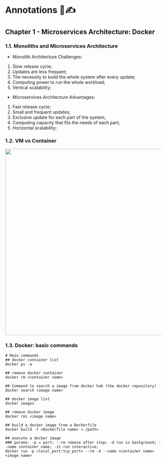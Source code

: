 # Annotations 📜✍️

## Chapter 1 - Microservices Architecture: Docker

### 1.1. Monoliths and Microservices Architecture

- Monolith Architecture Challenges:
1. Slow release cycle;
2. Updates are less frequent;
3. The necessity to build the whole system after every update;
4. Computing power to run the whole workload;
5. Vertical scalability;
- Microservices Architecture Advantages:
1. Fast release cycle;
2. Small and frequent updates;
3. Exclusive update for each part of the system;
4. Computing capacity that fits the needs of each part;
5. Horizontal scalability;

### 1.2. VM vs Container

<p align="center">
  <img width="600" src="https://user-images.githubusercontent.com/48625700/203542477-81e79654-4f36-417c-bff5-783066f35d5b.png">
</p>

### 1.3. Docker: basic commands

```
# Main commands
## docker container list
docker ps -a

## remove docker container
docker rm <container name>

## Command to search a image from docker hub (the docker repository)
docker search <image name>

## docker image list
docker images

## remove docker image
docker rmi <image name>

## build a docker image from a Dockerfile
docker build -f <Dockerfile name> <./path>

## execute a docker image
### params: -p = port; --rm remove after stop; -d run in background; --name container name; -it run interactive;
docker run -p <local_port:tcp_port> --rm -d --name <container name> <image name>
```
